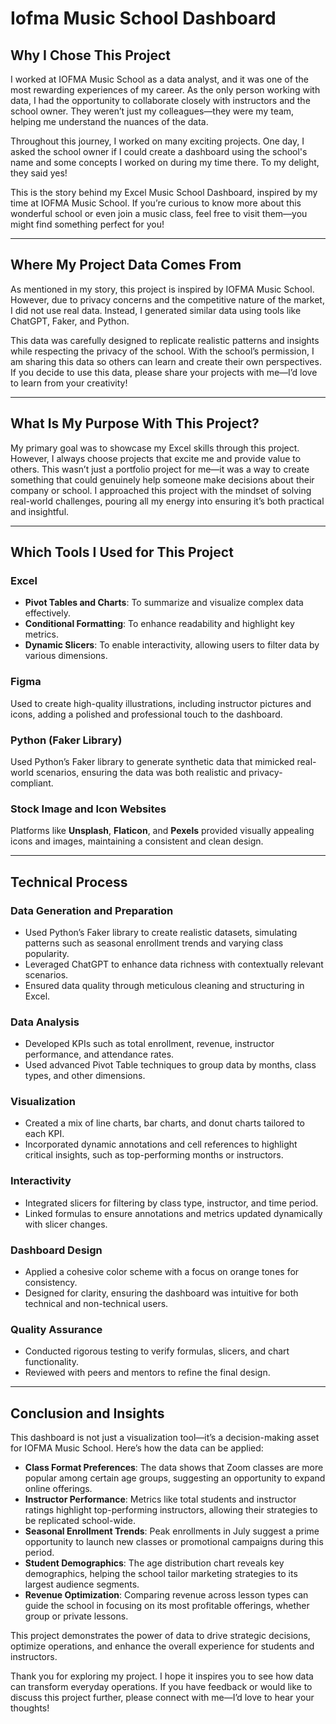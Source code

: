 # Iofma Music School Dashboard

## Why I Chose This Project

I worked at IOFMA Music School as a data analyst, and it was one of the most rewarding experiences of my career. As the only person working with data, I had the opportunity to collaborate closely with instructors and the school owner. They weren’t just my colleagues—they were my team, helping me understand the nuances of the data.

Throughout this journey, I worked on many exciting projects. One day, I asked the school owner if I could create a dashboard using the school's name and some concepts I worked on during my time there. To my delight, they said yes!

This is the story behind my Excel Music School Dashboard, inspired by my time at IOFMA Music School. If you’re curious to know more about this wonderful school or even join a music class, feel free to visit them—you might find something perfect for you!

---

## Where My Project Data Comes From

As mentioned in my story, this project is inspired by IOFMA Music School. However, due to privacy concerns and the competitive nature of the market, I did not use real data. Instead, I generated similar data using tools like ChatGPT, Faker, and Python.

This data was carefully designed to replicate realistic patterns and insights while respecting the privacy of the school. With the school’s permission, I am sharing this data so others can learn and create their own perspectives. If you decide to use this data, please share your projects with me—I’d love to learn from your creativity!

---

## What Is My Purpose With This Project?

My primary goal was to showcase my Excel skills through this project. However, I always choose projects that excite me and provide value to others. This wasn’t just a portfolio project for me—it was a way to create something that could genuinely help someone make decisions about their company or school. I approached this project with the mindset of solving real-world challenges, pouring all my energy into ensuring it’s both practical and insightful.

---

## Which Tools I Used for This Project

### Excel
- **Pivot Tables and Charts**: To summarize and visualize complex data effectively.
- **Conditional Formatting**: To enhance readability and highlight key metrics.
- **Dynamic Slicers**: To enable interactivity, allowing users to filter data by various dimensions.

### Figma
Used to create high-quality illustrations, including instructor pictures and icons, adding a polished and professional touch to the dashboard.

### Python (Faker Library)
Used Python’s Faker library to generate synthetic data that mimicked real-world scenarios, ensuring the data was both realistic and privacy-compliant.

### Stock Image and Icon Websites
Platforms like **Unsplash**, **Flaticon**, and **Pexels** provided visually appealing icons and images, maintaining a consistent and clean design.

---

## Technical Process

### Data Generation and Preparation
- Used Python’s Faker library to create realistic datasets, simulating patterns such as seasonal enrollment trends and varying class popularity.
- Leveraged ChatGPT to enhance data richness with contextually relevant scenarios.
- Ensured data quality through meticulous cleaning and structuring in Excel.

### Data Analysis
- Developed KPIs such as total enrollment, revenue, instructor performance, and attendance rates.
- Used advanced Pivot Table techniques to group data by months, class types, and other dimensions.

### Visualization
- Created a mix of line charts, bar charts, and donut charts tailored to each KPI.
- Incorporated dynamic annotations and cell references to highlight critical insights, such as top-performing months or instructors.

### Interactivity
- Integrated slicers for filtering by class type, instructor, and time period.
- Linked formulas to ensure annotations and metrics updated dynamically with slicer changes.

### Dashboard Design
- Applied a cohesive color scheme with a focus on orange tones for consistency.
- Designed for clarity, ensuring the dashboard was intuitive for both technical and non-technical users.

### Quality Assurance
- Conducted rigorous testing to verify formulas, slicers, and chart functionality.
- Reviewed with peers and mentors to refine the final design.

---

## Conclusion and Insights

This dashboard is not just a visualization tool—it’s a decision-making asset for IOFMA Music School. Here’s how the data can be applied:

- **Class Format Preferences**: The data shows that Zoom classes are more popular among certain age groups, suggesting an opportunity to expand online offerings.
- **Instructor Performance**: Metrics like total students and instructor ratings highlight top-performing instructors, allowing their strategies to be replicated school-wide.
- **Seasonal Enrollment Trends**: Peak enrollments in July suggest a prime opportunity to launch new classes or promotional campaigns during this period.
- **Student Demographics**: The age distribution chart reveals key demographics, helping the school tailor marketing strategies to its largest audience segments.
- **Revenue Optimization**: Comparing revenue across lesson types can guide the school in focusing on its most profitable offerings, whether group or private lessons.

This project demonstrates the power of data to drive strategic decisions, optimize operations, and enhance the overall experience for students and instructors.

Thank you for exploring my project. I hope it inspires you to see how data can transform everyday operations. If you have feedback or would like to discuss this project further, please connect with me—I’d love to hear your thoughts!
